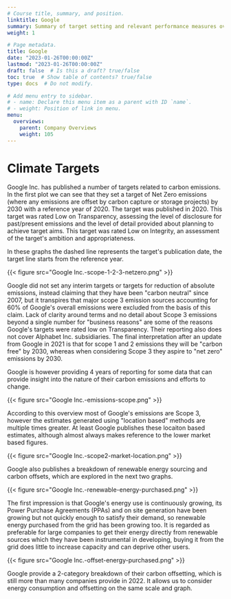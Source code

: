 ```yaml
---
# Course title, summary, and position.
linktitle: Google
summary: Summary of target setting and relevant performance measures over time
weight: 1

# Page metadata.
title: Google
date: "2023-01-26T00:00:00Z"
lastmod: "2023-01-26T00:00:00Z"
draft: false  # Is this a draft? true/false
toc: true  # Show table of contents? true/false
type: docs  # Do not modify.

# Add menu entry to sidebar.
# - name: Declare this menu item as a parent with ID `name`.
# - weight: Position of link in menu.
menu:
  overviews:
    parent: Company Overviews
    weight: 105
---
```



# Climate Targets

Google Inc. has published a number of targets related to carbon emissions. In the first plot we can see that they set a target of Net Zero emissions (where any emissions are offset by carbon capture or storage projects) by 2030 with a reference year of 2020. The target was published in 2020. This target was rated Low on Transparency, assessing the level of disclosure for past/present emissions and the level of detail provided about planning to achieve target aims. This target was rated Low on Integrity, an assessment of the target's ambition and appropriateness.

In these graphs the dashed line represents the target's publication date, the target line starts from the reference year.

{{< figure src="Google Inc.-scope-1-2-3-netzero.png" >}}

Google did not set any interim targets or targets for reduction of absolute emissions, instead claiming that they have been "carbon neutral" since 2007, but it transpires that major scope 3 emission sources accounting for 60% of Google's overall emissions were excluded from the basis of this claim. Lack of clarity around terms and no detail about Scope 3 emissions beyond a single number for "business reasons" are some of the reasons Google's targets were rated low on Transparency. Their reporting also does not cover Alphabet Inc. subsidiaries. The final interpretation after an update from Google in 2021 is that for scope 1 and 2 emissions they will be "carbon free" by 2030, whereas when considering Scope 3 they aspire to "net zero" emissions by 2030.

Google is however providing 4 years of reporting for some data that can provide insight into the nature of their carbon emissions and efforts to change.

{{< figure src="Google Inc.-emissions-scope.png" >}}

According to this overview most of Google's emissions are Scope 3, however the estimates generated using "location based" methods are multiple times greater. At least Google publishes these locaiton based estimates, although almost always makes reference to the lower market based figures.

{{< figure src="Google Inc.-scope2-market-location.png" >}}

Google also publishes a breakdown of renewable energy sourcing and carbon offsets, which are explored in the next two graphs.

{{< figure src="Google Inc.-renewable-energy-purchased.png" >}}

The first impression is that Google's energy use is continuously growing, its Power Purchase Agreements (PPAs) and on site generation have been growing but not quickly enough to satisfy their demand, so renewable energy purchased from the grid has been growing too. It is regarded as preferable for large companies to get their energy directly from renewable sources which they have been instrumental in developing, buying it from the grid does little to increase capacity and can deprive other users.

{{< figure src="Google Inc.-offset-energy-purchased.png" >}}

Google provide a 2-category breakdown of their carbon offsetting, which is still more than many companies provide in 2022. It allows us to consider energy consumption and offsetting on the same scale and graph.